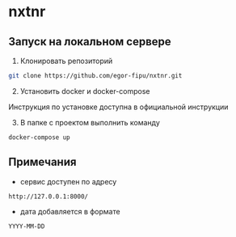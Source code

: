 # nxtnr

## Запуск на локальном сервере

1. Клонировать репозиторий

```bash
git clone https://github.com/egor-fipu/nxtnr.git
```

2. Установить docker и docker-compose

Инструкция по установке доступна в официальной инструкции

3. В папке с проектом выполнить команду
```
docker-compose up
```

## Примечания
- сервис доступен по адресу
```
http://127.0.0.1:8000/
```
- дата добавляется в формате
```
YYYY-MM-DD
```
